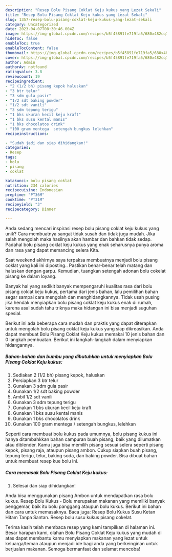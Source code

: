 ```yaml
---
description: "Resep Bolu Pisang Coklat Keju kukus yang Lezat Sekali"
title: "Resep Bolu Pisang Coklat Keju kukus yang Lezat Sekali"
slug: 1357-resep-bolu-pisang-coklat-keju-kukus-yang-lezat-sekali
category: Uncategorized
date: 2023-04-07T08:30:46.004Z
image: https://img-global.cpcdn.com/recipes/b5f45891fe719fa5/680x482cq70/bolu-pisang-coklat-keju-kukus-foto-resep-utama.jpg
hideToc: false
enableToc: true
enableTocContent: false
thumbnail: https://img-global.cpcdn.com/recipes/b5f45891fe719fa5/680x482cq70/bolu-pisang-coklat-keju-kukus-foto-resep-utama.jpg
cover: https://img-global.cpcdn.com/recipes/b5f45891fe719fa5/680x482cq70/bolu-pisang-coklat-keju-kukus-foto-resep-utama.jpg
author: Admin
authorAv: notfound
ratingvalue: 3.8
reviewcount: 19
recipeingredient:
- "2 (1/2 bh) pisang kepok haluskan"
- "3 btr telur"
- "3 sdm gula pasir"
- "1/2 sdt baking powder"
- "1/2 sdt vanili"
- "3 sdm tepung terigu"
- "1 bks ukuran kecil keju kraft"
- "1 bks susu kental manis"
- "1 bks chocolatos drink"
- "100 gram mentega  setengah bungkus lelehkan"
recipeinstructions:

- "Sudah jadi dan siap dihidangkan!"
categories:
- Resep
tags:
- bolu
- pisang
- coklat

katakunci: bolu pisang coklat 
nutrition: 234 calories
recipecuisine: Indonesian
preptime: "PT36M"
cooktime: "PT31M"
recipeyield: "3"
recipecategory: Dinner

---
```





Anda sedang mencari inspirasi resep bolu pisang coklat keju kukus yang unik? Cara membuatnya sangat tidak susah dan tidak juga mudah. Jika salah mengolah maka hasilnya akan hambar dan bahkan tidak sedap. Padahal bolu pisang coklat keju kukus yang enak seharusnya punya aroma dan rasa yang dapat memancing selera Kita.





Saat weekend akhirnya saya terpaksa membuatnya menjadi bolu pisang coklat yang kali ini diposting.. Pastikan benar-benar telah matang dan haluskan dengan garpu. Kemudian, tuangkan setengah adonan bolu cokelat pisang ke dalam loyang.

Banyak hal yang sedikit banyak mempengaruhi kualitas rasa dari bolu pisang coklat keju kukus, pertama dari jenis bahan, lalu pemilihan bahan segar sampai cara mengolah dan menghidangkannya. Tidak usah pusing jika hendak menyiapkan bolu pisang coklat keju kukus enak di rumah, karena asal sudah tahu triknya maka hidangan ini bisa menjadi suguhan spesial.






Berikut ini ada beberapa cara mudah dan praktis yang dapat diterapkan untuk mengolah bolu pisang coklat keju kukus yang siap dikreasikan. Anda dapat membuat Bolu Pisang Coklat Keju kukus memakai 10 jenis bahan dan 0 langkah pembuatan. Berikut ini langkah-langkah dalam menyiapkan hidangannya.

<!--inarticleads1-->

##### Bahan-bahan dan bumbu yang dibutuhkan untuk menyiapkan Bolu Pisang Coklat Keju kukus:

1. Sediakan 2 (1/2 bh) pisang kepok, haluskan
1. Persiapkan 3 btr telur
1. Gunakan 3 sdm gula pasir
1. Gunakan 1/2 sdt baking powder
1. Ambil 1/2 sdt vanili
1. Gunakan 3 sdm tepung terigu
1. Gunakan 1 bks ukuran kecil keju kraft
1. Gunakan 1 bks susu kental manis
1. Gunakan 1 bks chocolatos drink
1. Gunakan 100 gram mentega / setengah bungkus, lelehkan


Seperti cara membuat bolu kukus pada umumnya, bolu pisang kukus ini hanya ditambahkkan bahan campuran buah pisang, baik yang dilumatkan atau diblender. Kamu juga bisa memilih pisang sesuai selera seperti pisang kepok, pisang raja, ataupun pisang ambon. Cukup siapkan buah pisang, tepung terigu, telur, baking soda, dan baking powder. Bisa dibuat bahan untuk membuat resep kue bolu ini. 

<!--inarticleads2-->

##### Cara memasak Bolu Pisang Coklat Keju kukus:


1. Selesai dan siap dihidangkan!

Anda bisa menggunakan pisang Ambon untuk mendapatkan rasa bolu kukus. Resep Bolu Kukus - Bolu merupakan makanan yang memiliki banyak penggemar, baik itu bolu panggang ataupun bolu kukus. Berikut ini bahan dan cara untuk memasaknya. Baca juga: Resep Bolu Kukus Susu Ketan Hitam Tanpa Santan. Resep bolu susu kukus pisang cokelat. 

Terima kasih telah membaca resep yang kami tampilkan di halaman ini. Besar harapan kami, olahan Bolu Pisang Coklat Keju kukus yang mudah di atas dapat membantu kamu menyiapkan makanan yang lezat untuk keluarga/teman ataupun menjadi ide bagi anda yang berkeinginan untuk berjualan makanan. Semoga bermanfaat dan selamat mencoba!
